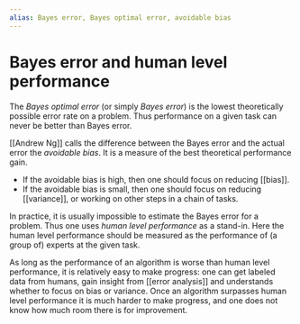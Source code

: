 ```yaml
---
alias: Bayes error, Bayes optimal error, avoidable bias
---
```

# Bayes error and human level performance

The *Bayes optimal error* (or simply *Bayes error*) is the lowest theoretically possible error rate on a problem. Thus performance on a given task can never be better than Bayes error.

[[Andrew Ng]] calls the difference between the Bayes error and the actual error the *avoidable bias*. It is a measure of the best theoretical performance gain. 

- If the avoidable bias is high, then one should focus on reducing [[bias]].
- If the avoidable bias is small, then one should focus on reducing [[variance]], or working on other steps in a chain of tasks.

In practice, it is usually impossible to estimate the Bayes error for a problem. Thus one uses *human level performance* as a stand-in. Here the human level performance should be measured as the performance of (a group of) experts at the given task.

As long as the performance of an algorithm is worse than human level performance, it is relatively easy to make progress: one can get labeled data from humans, gain insight from [[error analysis]] and understands whether to focus on bias or variance. Once an algorithm surpasses human level performance it is much harder to make progress, and one does not know how much room there is for improvement.